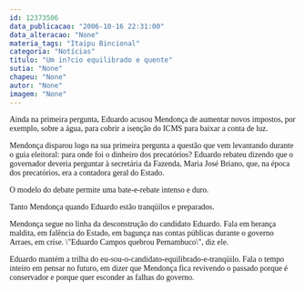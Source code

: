 ```yaml
---
id: 12373506
data_publicacao: "2006-10-16 22:31:00"
data_alteracao: "None"
materia_tags: "Itaipu Bincional"
categoria: "Notícias"
titulo: "Um in?cio equilibrado e quente"
sutia: "None"
chapeu: "None"
autor: "None"
imagem: "None"
---
```

<p><P><FONT face=Verdana>Ainda na primeira pergunta, Eduardo acusou Mendonça de aumentar novos impostos, por exemplo, sobre a água, para cobrir a isenção do ICMS para baixar a conta de luz.</FONT></P></p>
<p><P><FONT face=Verdana>Mendonça disparou logo na sua primeira pergunta a questão que vem levantando durante o guia eleitoral: para onde foi o dinheiro dos precatórios? Eduardo rebateu dizendo que o governador deveria perguntar à secretária da Fazenda, Maria José Briano, que, na época dos precatórios, era a contadora geral do Estado.</FONT></P></p>
<p><P><FONT face=Verdana>O modelo do debate permite uma bate-e-rebate intenso e duro. </FONT></P></p>
<p><P><FONT face=Verdana>Tanto Mendonça quando Eduardo estão tranqüilos e preparados. </FONT></P></p>
<p><P><FONT face=Verdana>Mendonça segue no linha da desconstrução do candidato Eduardo. Fala em herança maldita, em falência do Estado, em bagunça nas contas públicas durante o governo Arraes, em crise. \"Eduardo Campos quebrou Pernambuco\", diz ele.</FONT></P></p>
<p><P><FONT face=Verdana>Eduardo mantém a trilha do eu-sou-o-candidato-equilibrado-e-tranqüilo. Fala o tempo inteiro em pensar no futuro, em dizer que Mendonça fica revivendo o passado porque é conservador e porque quer esconder as falhas do governo.</FONT></P> </p>
